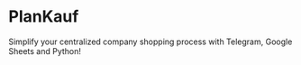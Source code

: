 # PlanKauf
Simplify your centralized company shopping process with Telegram, Google Sheets and Python!
